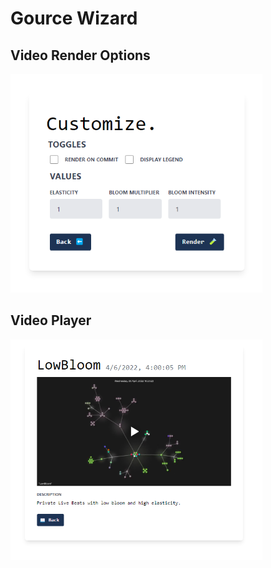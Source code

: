# Gource Wizard

## Video Render Options
<img src="/assets/Images/GourceWizard/GWiz-2.png" height = "5%" width = "80%">

## Video Player
<img src="/assets/Images/GourceWizard/GWizard-1_crop.png" width = "80%">


